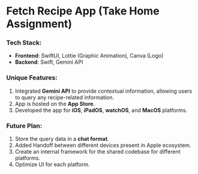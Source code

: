 # Fetch Recipe App (Take Home Assignment)

### Tech Stack:
- **Frontend**: SwiftUI, Lottie (Graphic Animation), Canva (Logo)
- **Backend**: Swift, Gemini API

### Unique Features:
1. Integrated **Gemini API** to provide contextual information, allowing users to query any recipe-related information.
2. App is hosted on the **App Store**.
3. Developed the app for **iOS**, **iPadOS**, **watchOS**, and **MacOS** platforms.

### Future Plan:
1. Store the query data in a **chat format**.
2. Added Handoff between different devices present in Apple ecosystem.
3. Create an internal framework for the shared codebase for different platforms.
4. Optimize UI for each platform.
